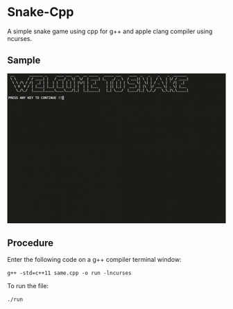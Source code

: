 # Snake-Cpp
A simple snake game using cpp for g++ and apple clang compiler using ncurses.

## Sample
!['sample'](https://github.com/iamakkar/Snake-Cpp/blob/master/snake.gif)

## Procedure
Enter the following code on a g++ compiler terminal window:<br/>
```
g++ -std=c++11 same.cpp -o run -lncurses
```

To run the file:<br/>
```
./run
```
